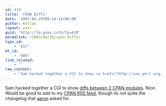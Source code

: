 ```yaml
---
id: 419
title: 'CPAN Diffs'
date: '2003-04-29T09:14:14+00:00'
author: Kellan
layout: post
guid: 'http://lm.quxx.info/?p=419'
permalink: /2003/04/29/cpan-diffs/
typo_id:
    - '417'
mt_id:
    - '689'
link_related:
    - ''
raw_content:
    - 'Sam hacked together a CGI to show <a href=\"http://use.perl.org/~samtregar/journal/11897\">diffs between 2 CPAN modules</a>.  Nice.  Would be good to add to my <a href=\"http://laughingmeme.org/archives/000498.html\">CPAN RSS feed</a>, though its not quite the changelog that <a href=\"http://aaronland.info\">aaron</a> asked for.'
---
```


Sam hacked together a CGI to show [diffs between 2 CPAN modules](http://use.perl.org/~samtregar/journal/11897). Nice. Would be good to add to my [CPAN RSS feed](http://laughingmeme.org/archives/000498.html), though its not quite the changelog that [aaron](http://aaronland.info) asked for.